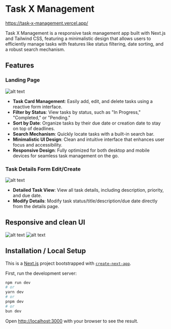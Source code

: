 # Task X Management

https://task-x-management.vercel.app/

Task X Management is a responsive task management app built with Next.js and Tailwind CSS, featuring a minimalistic design that allows users to efficiently manage tasks with features like status filtering, date sorting, and a robust search mechanism.

## Features

### Landing Page
![alt text](https://res.cloudinary.com/devashish/image/upload/v1730046751/Github/task-x-management/desktop-1_aieilr.png)

- **Task Card Management**: Easily add, edit, and delete tasks using a reactive form interface.
- **Filter by Status**: View tasks by status, such as "In Progress," "Completed," or "Pending."
- **Sort by Date**: Organize tasks by their due date or creation date to stay on top of deadlines.
- **Search Mechanism**: Quickly locate tasks with a built-in search bar.
- **Minimalistic UI Design**: Clean and intuitive interface that enhances user focus and accessibility.
- **Responsive Design**: Fully optimized for both desktop and mobile devices for seamless task management on the go.


### Task Details Form Edit/Create
![alt text](https://res.cloudinary.com/devashish/image/upload/v1730047279/Github/task-x-management/desktop-3_ynorvg.png)

- **Detailed Task View**: View all task details, including description, priority, and due date.
- **Modify Details**: Modify task status/title/description/due date directly from the details page.


## Responsive and clean UI
![alt text](https://res.cloudinary.com/devashish/image/upload/v1730046751/Github/task-x-management/mobile-1_m4zv1u.png)
![alt text](https://res.cloudinary.com/devashish/image/upload/v1730046751/Github/task-x-management/desktop-2_uk5e6x.png)


## Installation / Local Setup

This is a [Next.js](https://nextjs.org) project bootstrapped with [`create-next-app`](https://nextjs.org/docs/app/api-reference/cli/create-next-app).


First, run the development server:

```bash
npm run dev
# or
yarn dev
# or
pnpm dev
# or
bun dev
```

Open [http://localhost:3000](http://localhost:3000) with your browser to see the result.

